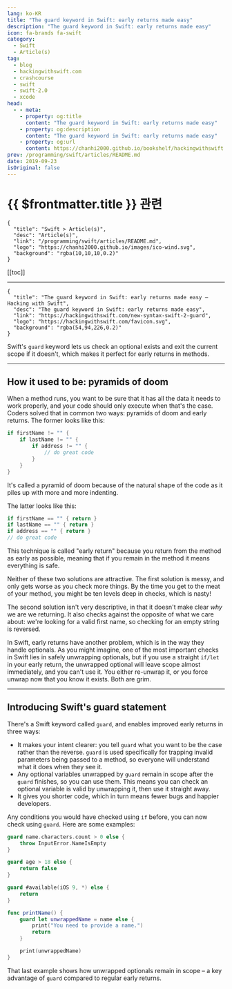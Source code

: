 ```yaml
---
lang: ko-KR
title: "The guard keyword in Swift: early returns made easy"
description: "The guard keyword in Swift: early returns made easy"
icon: fa-brands fa-swift
category:
  - Swift
  - Article(s)
tag: 
  - blog
  - hackingwithswift.com
  - crashcourse
  - swift
  - swift-2.0
  - xcode
head:
  - - meta:
    - property: og:title
      content: "The guard keyword in Swift: early returns made easy"
    - property: og:description
      content: "The guard keyword in Swift: early returns made easy"
    - property: og:url
      content: https://chanhi2000.github.io/bookshelf/hackingwithswift.com/new-syntax-swift-2-guard.html
prev: /programming/swift/articles/README.md
date: 2019-09-23
isOriginal: false
---
```


# {{ $frontmatter.title }} 관련

```component VPCard
{
  "title": "Swift > Article(s)",
  "desc": "Article(s)",
  "link": "/programming/swift/articles/README.md",
  "logo": "https://chanhi2000.github.io/images/ico-wind.svg",
  "background": "rgba(10,10,10,0.2)"
}
```

[[toc]]

---

```component VPCard
{
  "title": "The guard keyword in Swift: early returns made easy – Hacking with Swift",
  "desc": "The guard keyword in Swift: early returns made easy",
  "link": "https://hackingwithswift.com/new-syntax-swift-2-guard",
  "logo": "https://hackingwithswift.com/favicon.svg",
  "background": "rgba(54,94,226,0.2)"
}
```

Swift's `guard` keyword lets us check an optional exists and exit the current scope if it doesn't, which makes it perfect for early returns in methods.

---

## How it used to be: pyramids of doom

When a method runs, you want to be sure that it has all the data it needs to work properly, and your code should only execute when that's the case. Coders solved that in common two ways: pyramids of doom and early returns. The former looks like this:

```swift
if firstName != "" {
    if lastName != "" {
        if address != "" {
            // do great code
        }
    }
}
```

It's called a pyramid of doom because of the natural shape of the code as it piles up with more and more indenting.

The latter looks like this:

```swift
if firstName == "" { return }
if lastName == "" { return }
if address == "" { return }
// do great code
```

This technique is called "early return" because you return from the method as early as possible, meaning that if you remain in the method it means everything is safe.

Neither of these two solutions are attractive. The first solution is messy, and only gets worse as you check more things. By the time you get to the meat of your method, you might be ten levels deep in checks, which is nasty!

The second solution isn't very descriptive, in that it doesn't make clear *why* we are we returning. It also checks against the opposite of what we care about: we're looking for a valid first name, so checking for an empty string is reversed.

In Swift, early returns have another problem, which is in the way they handle optionals. As you might imagine, one of the most important checks in Swift lies in safely unwrapping optionals, but if you use a straight `if/let` in your early return, the unwrapped optional will leave scope almost immediately, and you can't use it. You either re-unwrap it, or you force unwrap now that you know it exists. Both are grim.

---

## Introducing Swift's guard statement

There's a Swift keyword called `guard`, and enables improved early returns in three ways:

- It makes your intent clearer: you tell `guard` what you want to be the case rather than the reverse. `guard` is used specifically for trapping invalid parameters being passed to a method, so everyone will understand what it does when they see it.
- Any optional variables unwrapped by `guard` remain in scope after the `guard` finishes, so you can use them. This means you can check an optional variable is valid by unwrapping it, then use it straight away.
- It gives you shorter code, which in turn means fewer bugs and happier developers.

Any conditions you would have checked using `if` before, you can now check using `guard`. Here are some examples:

```swift
guard name.characters.count > 0 else {
    throw InputError.NameIsEmpty
}

guard age > 18 else {
    return false
}

guard #available(iOS 9, *) else {
    return
}

func printName() {
    guard let unwrappedName = name else {
        print("You need to provide a name.")
        return
    }

    print(unwrappedName)
}
```

That last example shows how unwrapped optionals remain in scope – a key advantage of `guard` compared to regular early returns.

